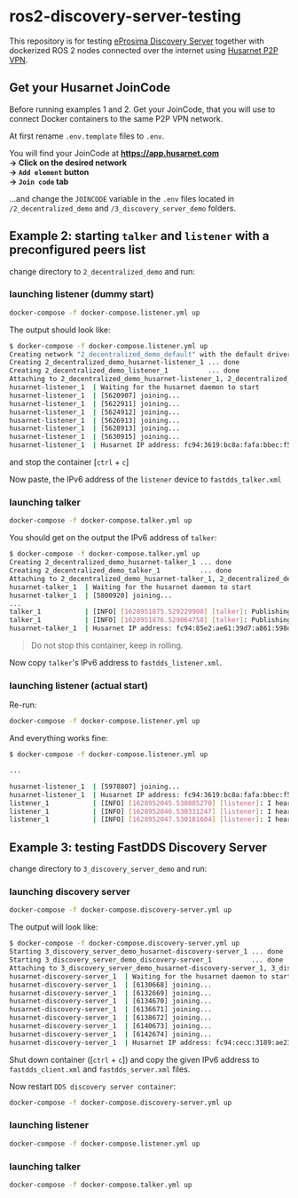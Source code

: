 # ros2-discovery-server-testing

This repository is for testing [eProsima Discovery Server](https://www.eprosima.com/index.php/resources-all/scalability/discovery-server-an-enhanced-discovery-paradigm-for-dds-ecosystems) together with dockerized ROS 2 nodes connected over the internet using [Husarnet P2P VPN](https://husarnet.com/).

## Get your Husarnet JoinCode

Before running examples 1 and 2. Get your JoinCode, that you will use to connect Docker containers to the same P2P VPN network.

At first rename `.env.template` files to `.env`.

You will find your JoinCode at **https://app.husarnet.com  
 -> Click on the desired network  
 -> `Add element` button  
 -> `Join code` tab**

…and change the `JOINCODE` variable in the `.env` files located in `/2_decentralized_demo` and `/3_discovery_server_demo` folders.

## Example 2: starting `talker` and `listener` with a preconfigured peers list

change directory to `2_decentralized_demo` and run:

### launching listener (dummy start)

```bash
docker-compose -f docker-compose.listener.yml up
```

The output should look like:

```bash
$ docker-compose -f docker-compose.listener.yml up
Creating network "2_decentralized_demo_default" with the default driver
Creating 2_decentralized_demo_husarnet-listener_1 ... done
Creating 2_decentralized_demo_listener_1          ... done
Attaching to 2_decentralized_demo_husarnet-listener_1, 2_decentralized_demo_listener_1
husarnet-listener_1  | Waiting for the husarnet daemon to start
husarnet-listener_1  | [5620907] joining...
husarnet-listener_1  | [5622911] joining...
husarnet-listener_1  | [5624912] joining...
husarnet-listener_1  | [5626913] joining...
husarnet-listener_1  | [5628913] joining...
husarnet-listener_1  | [5630915] joining...
husarnet-listener_1  | Husarnet IP address: fc94:3619:bc8a:fafa:bbec:f5fd:e803:9901
```

and stop the container [`ctrl` + `c`]

Now paste, the IPv6 address of the `listener` device to `fastdds_talker.xml`

### launching talker

```bash
docker-compose -f docker-compose.talker.yml up
```

You should get on the output the IPv6 address of `talker`:

```bash
$ docker-compose -f docker-compose.talker.yml up
Creating 2_decentralized_demo_husarnet-talker_1 ... done
Creating 2_decentralized_demo_talker_1          ... done
Attaching to 2_decentralized_demo_husarnet-talker_1, 2_decentralized_demo_talker_1
husarnet-talker_1  | Waiting for the husarnet daemon to start
husarnet-talker_1  | [5800920] joining...
...
talker_1           | [INFO] [1628951875.529229908] [talker]: Publishing: 'Hello World: 11'
talker_1           | [INFO] [1628951876.529064758] [talker]: Publishing: 'Hello World: 12'
husarnet-talker_1  | Husarnet IP address: fc94:85e2:ae61:39d7:a861:598d:166b:b7de
```

> Do not stop this container, keep in rolling.

Now copy `talker`'s IPv6 address to `fastdds_listener.xml`.

### launching listener (actual start)

Re-run:

```bash
docker-compose -f docker-compose.listener.yml up
```

And everything works fine:

```bash
$ docker-compose -f docker-compose.listener.yml up

...

husarnet-listener_1  | [5978807] joining...
husarnet-listener_1  | Husarnet IP address: fc94:3619:bc8a:fafa:bbec:f5fd:e803:9901
listener_1           | [INFO] [1628952045.530885270] [listener]: I heard: [Hello World: 181]
listener_1           | [INFO] [1628952046.530331247] [listener]: I heard: [Hello World: 182]
listener_1           | [INFO] [1628952047.530181604] [listener]: I heard: [Hello World: 183]
```

## Example 3: testing FastDDS Discovery Server

change directory to `3_discovery_server_demo` and run:

### launching discovery server

```bash
docker-compose -f docker-compose.discovery-server.yml up
```

The output will look like:

```bash
$ docker-compose -f docker-compose.discovery-server.yml up
Starting 3_discovery_server_demo_husarnet-discovery-server_1 ... done
Starting 3_discovery_server_demo_discovery-server_1          ... done
Attaching to 3_discovery_server_demo_husarnet-discovery-server_1, 3_discovery_server_demo_discovery-server_1
husarnet-discovery-server_1  | Waiting for the husarnet daemon to start
husarnet-discovery-server_1  | [6130668] joining...
husarnet-discovery-server_1  | [6132669] joining...
husarnet-discovery-server_1  | [6134670] joining...
husarnet-discovery-server_1  | [6136671] joining...
husarnet-discovery-server_1  | [6138672] joining...
husarnet-discovery-server_1  | [6140673] joining...
husarnet-discovery-server_1  | [6142674] joining...
husarnet-discovery-server_1  | Husarnet IP address: fc94:cecc:3189:ae23:cc06:7b07:50fe:e0e9
```

Shut down container ([`ctrl` + `c`]) and copy the given IPv6 address to `fastdds_client.xml` and `fastdds_server.xml` files.

Now restart `DDS discovery server container`:

```bash
docker-compose -f docker-compose.discovery-server.yml up
```

### launching listener

```bash
docker-compose -f docker-compose.listener.yml up
```

### launching talker

```bash
docker-compose -f docker-compose.talker.yml up
```